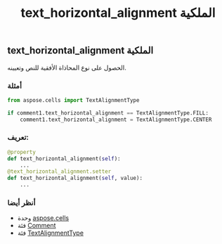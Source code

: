 ﻿---
title: text_horizontal_alignment الملكية
second_title: Aspose.Cells for Python via .NET API المراجع
description:
type: docs
weight: 190
url: /ar/python-net/aspose.cells/comment/text_horizontal_alignment/
is_root: false
---
##  text_horizontal_alignment الملكية

الحصول على نوع المحاذاة الأفقية للنص وتعيينه.

###  أمثلة

```python
from aspose.cells import TextAlignmentType

if comment1.text_horizontal_alignment == TextAlignmentType.FILL:
    comment1.text_horizontal_alignment = TextAlignmentType.CENTER

```
###  تعريف:
```python
@property
def text_horizontal_alignment(self):
    ...
@text_horizontal_alignment.setter
def text_horizontal_alignment(self, value):
    ...
```

###  أنظر أيضا
* وحدة [aspose.cells](../../)
* فئة [Comment](/cells/ar/python-net/aspose.cells/comment)
* فئة [TextAlignmentType](/cells/ar/python-net/aspose.cells/textalignmenttype)

